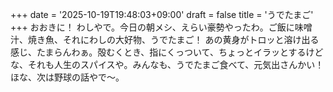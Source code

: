 +++
date = '2025-10-19T19:48:03+09:00'
draft = false
title = 'うでたまご'
+++
おおきに！ わしやで。今日の朝メシ、えらい豪勢やったわ。ご飯に味噌汁、焼き魚、それにわしの大好物、うでたまご！ あの黄身がトロッと溶け出る感じ、たまらんわぁ。殻むくとき、指にくっついて、ちょっとイラッとするけどな、それも人生のスパイスや。みんなも、うでたまご食べて、元気出さんかい！ ほな、次は野球の話やで～。
